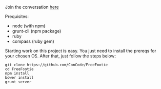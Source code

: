 Join the conversation [here](https://groups.google.com/forum/#!forum/coding-with-a-conscience)


Prequisites:
* node (with npm)
* grunt-cli (npm package)
* ruby
* compass (ruby gem)

Starting work on this project is easy. You just need to install the prereqs for your chosen OS. After that, just follow the steps below:

    git clone https://github.com/ConCode/FreeFootie
    cd FreeFootie
    npm install
    bower install
    grunt server
